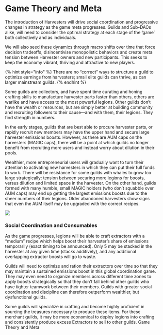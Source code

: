 # Game Theory and Meta

The introduction of Harvesters will drive social coordination and progressive changes in strategy as the game meta progresses. Guilds and Sub-DAOs alike, will need to consider the optimal strategy at each stage of the ‘game’ both collectively and as individuals.

We will also seed these dynamics through macro shifts over time that force decision tradeoffs, disincentivise monopolistic behaviors and create meta tension between Harvester owners and new participants. This seeks to keep the economy vibrant, thriving and attractive to new players.

{% hint style="info" %}
There are no “correct” ways to structure a guild to optimize earnings from harvesters; small elite guilds can thrive, as can larger mainstream guilds.
{% endhint %}

Some guilds are collectors, and have spent time curating and honing crafting skills to manufacture harvester parts faster than others, others are warlike and have access to the most powerful legions. Other guilds don’t have the wealth or resources, but are simply better at building community and recruiting followers to their cause—and with them, their legions. They find strength in numbers.

In the early stages, guilds that are best able to procure harvester parts, or rapidly recruit new members may have the upper hand and secure large harvester emissions boosts. However, as there are AUM caps on the harvesters (MAGIC caps), there will be a point at which guilds no longer benefit from recruiting more users and instead worry about dilution in their pools.

Wealthier, more entrepreneurial users will gradually want to turn their attention to activating new harvesters in which they can put their full funds to work. There will be resistance for some guilds with whales to grow too large strategically: tension between securing more legions for boosts, versus dilution and limited space in the harvester. On the other hand, guilds formed with many humble, small MAGIC holders (who don’t squabble over AUM caps) may end up getting the largest emissions boosts due to the sheer numbers of their legions. Older abandoned harvesters show signs that even the AUM itself may be upgraded with the correct recipes.

![](../../../.gitbook/assets/Screenshot\_25.jpg)

### Social Coordination and Consumables

As the game progresses, legions will be able to craft extractors with a “medium” recipe which helps boost their harvester’s share of emissions temporarily (exact timing to be announced). Only 5 may be stacked in the harvester at any given time (stacks additively), and any additional overlapping extractor boosts will go to waste.

Guilds will need to optimize and ration their extractors over time so that they may maintain a sustained emissions boost in this global coordination game. They may even need to organize members across different time zones to apply boosts strategically so that they don’t fall behind other guilds who have tighter teamwork between their members. Guilds with greater social coordination and discipline can therefore outperform wealthier, but dysfunctional guilds.

Some guilds will specialize in crafting and become highly proficient in sourcing the treasures necessary to produce these items. For these merchant guilds, it may be more economical to deploy legions into crafting and consistently produce excess Extractors to sell to other guilds. Game Theory and Meta
